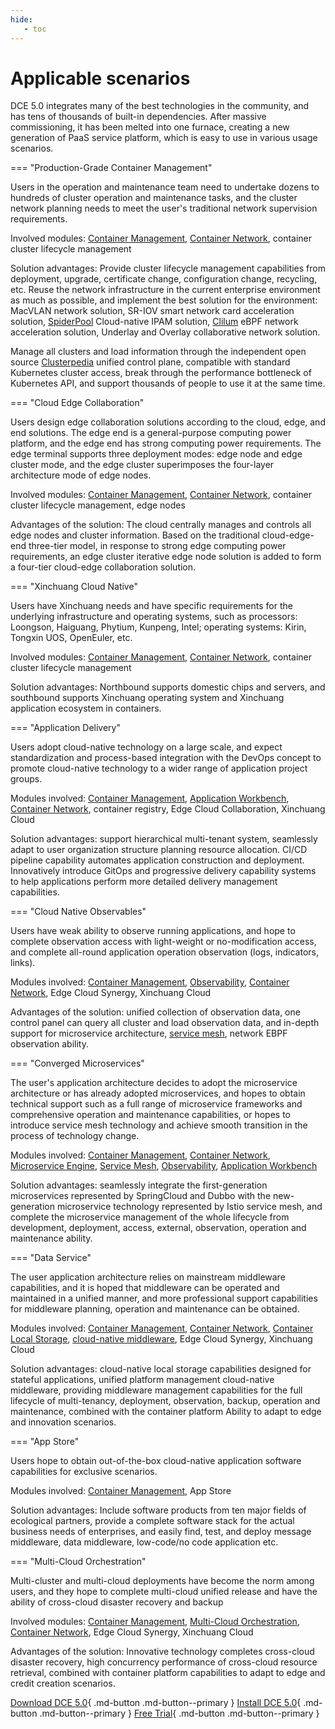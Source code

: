 ```yaml
---
hide:
   - toc
---
```


# Applicable scenarios

DCE 5.0 integrates many of the best technologies in the community, and has tens of thousands of built-in dependencies. After massive commissioning, it has been melted into one furnace, creating a new generation of PaaS service platform, which is easy to use in various usage scenarios.

=== "Production-Grade Container Management"

Users in the operation and maintenance team need to undertake dozens to hundreds of cluster operation and maintenance tasks, and the cluster network planning needs to meet the user's traditional network supervision requirements.

Involved modules: [Container Management](../kpanda/intro/WhatisKPanda.md), [Container Network](../network/intro/what-is-net.md), container cluster lifecycle management

Solution advantages: Provide cluster lifecycle management capabilities from deployment, upgrade, certificate change, configuration change, recycling, etc.
Reuse the network infrastructure in the current enterprise environment as much as possible, and implement the best solution for the environment: MacVLAN network solution, SR-IOV smart network card acceleration solution, [SpiderPool](../network/modules/spiderpool/what.md) Cloud-native IPAM solution, [Clilum](../network/modules/cilium/what.md) eBPF network acceleration solution, Underlay and Overlay collaborative network solution.

Manage all clusters and load information through the independent open source [Clusterpedia](../community/clusterpedia.md) unified control plane, compatible with standard Kubernetes cluster access, break through the performance bottleneck of Kubernetes API, and support thousands of people to use it at the same time.

=== "Cloud Edge Collaboration"

Users design edge collaboration solutions according to the cloud, edge, and end solutions. The edge end is a general-purpose computing power platform, and the edge end has strong computing power requirements. The edge terminal supports three deployment modes: edge node and edge cluster mode, and the edge cluster superimposes the four-layer architecture mode of edge nodes.

Involved modules: [Container Management](../kpanda/intro/WhatisKPanda.md), [Container Network](../network/intro/what-is-net.md), container cluster lifecycle management, edge nodes

Advantages of the solution: The cloud centrally manages and controls all edge nodes and cluster information. Based on the traditional cloud-edge-end three-tier model, in response to strong edge computing power requirements, an edge cluster iterative edge node solution is added to form a four-tier cloud-edge collaboration solution.

=== "Xinchuang Cloud Native"

Users have Xinchuang needs and have specific requirements for the underlying infrastructure and operating systems, such as processors: Loongson, Haiguang, Phytium, Kunpeng, Intel; operating systems: Kirin, Tongxin UOS, OpenEuler, etc.

Involved modules: [Container Management](../kpanda/intro/WhatisKPanda.md), [Container Network](../network/intro/what-is-net.md), container cluster lifecycle management

Solution advantages: Northbound supports domestic chips and servers, and southbound supports Xinchuang operating system and Xinchuang application ecosystem in containers.

=== "Application Delivery"

Users adopt cloud-native technology on a large scale, and expect standardization and process-based integration with the DevOps concept to promote cloud-native technology to a wider range of application project groups.

Modules involved: [Container Management](../kpanda/intro/WhatisKPanda.md), [Application Workbench](../amamba/intro/WhatisAmamba.md), [Container Network](../network/intro/what-is-net.md), container registry, Edge Cloud Collaboration, Xinchuang Cloud

Solution advantages: support hierarchical multi-tenant system, seamlessly adapt to user organization structure planning resource allocation.
CI/CD pipeline capability automates application construction and deployment. Innovatively introduce GitOps and progressive delivery capability systems to help applications perform more detailed delivery management capabilities.

=== "Cloud Native Observables"

Users have weak ability to observe running applications, and hope to complete observation access with light-weight or no-modification access, and complete all-round application operation observation (logs, indicators, links).

Modules involved: [Container Management](../kpanda/intro/WhatisKPanda.md), [Observability](../insight/intro/what.md), [Container Network](../network/intro/what-is-net.md), Edge Cloud Synergy, Xinchuang Cloud

Advantages of the solution: unified collection of observation data, one control panel can query all cluster and load observation data, and in-depth support for microservice architecture, [service mesh](../mspider/intro/what.md), network EBPF observation ability.

=== "Converged Microservices"

The user's application architecture decides to adopt the microservice architecture or has already adopted microservices, and hopes to obtain technical support such as a full range of microservice frameworks and comprehensive operation and maintenance capabilities, or hopes to introduce service mesh technology and achieve smooth transition in the process of technology change.

Modules involved: [Container Management](../kpanda/intro/WhatisKPanda.md), [Container Network](../network/intro/what-is-net.md), [Microservice Engine](../skoala/intro/features.md), [Service Mesh](../mspider/intro/what.md), [Observability](../insight/intro/what.md), [Application Workbench](../amamba/intro/WhatisAmamba.md)

Solution advantages: seamlessly integrate the first-generation microservices represented by SpringCloud and Dubbo with the new-generation microservice technology represented by Istio service mesh, and complete the microservice management of the whole lifecycle from development, deployment, access, external, observation, operation and maintenance ability.

=== "Data Service"

The user application architecture relies on mainstream middleware capabilities, and it is hoped that middleware can be operated and maintained in a unified manner, and more professional support capabilities for middleware planning, operation and maintenance can be obtained.

Modules involved: [Container Management](../kpanda/intro/WhatisKPanda.md), [Container Network](../network/intro/what-is-net.md), [Container Local Storage](../storage/what.md), [cloud-native middleware](../middleware/midware.md), Edge Cloud Synergy, Xinchuang Cloud

Solution advantages: cloud-native local storage capabilities designed for stateful applications, unified platform management cloud-native middleware, providing middleware management capabilities for the full lifecycle of multi-tenancy, deployment, observation, backup, operation and maintenance, combined with the container platform Ability to adapt to edge and innovation scenarios.

=== "App Store"

Users hope to obtain out-of-the-box cloud-native application software capabilities for exclusive scenarios.

Modules involved: [Container Management](../kpanda/intro/WhatisKPanda.md), App Store

Solution advantages: Include software products from ten major fields of ecological partners, provide a complete software stack for the actual business needs of enterprises, and easily find, test, and deploy message middleware, data middleware, low-code/no code application etc.

=== "Multi-Cloud Orchestration"

Multi-cluster and multi-cloud deployments have become the norm among users, and they hope to complete multi-cloud unified release and have the ability of cross-cloud disaster recovery and backup

Involved modules: [Container Management](../kpanda/intro/WhatisKPanda.md), [Multi-Cloud Orchestration](../kairship/intro/whatiskairship.md), [Container Network](../network/intro/what-is-net.md), Edge Cloud Synergy, Xinchuang Cloud

Advantages of the solution: Innovative technology completes cross-cloud disaster recovery, high concurrency performance of cross-cloud resource retrieval, combined with container platform capabilities to adapt to edge and credit creation scenarios.

[Download DCE 5.0](../download/dce5.md){ .md-button .md-button--primary }
[Install DCE 5.0](../install/intro.md){ .md-button .md-button--primary }
[Free Trial](license0.md){ .md-button .md-button--primary }
